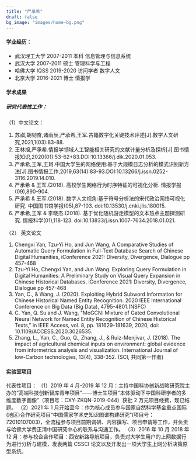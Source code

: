 ```yaml
---
title: "严承希"
draft: false
bg_image: "images/home-bg.png"
---
```


#### 学业经历：

- 武汉理工大学 2007-2011 本科 信息管理与信息系统
- 武汉大学 2007-2011 硕士 管理科学与工程
- 哈佛大学 IQSS 2019-2020 访问学者 数字人文
- 北京大学 2016-2021 博士 情报学

#### 学术成果

##### 研究代表性工作：

（1）中文论文：

1. 苏祺,胡韧奋,诸雨辰,严承希,王军.古籍数字化关键技术评述[J].数字人文研究,2021,1(03):83-88.
2. 王林旭,严承希.情报学领域人工智能相关研究的文献计量分析及探析[J].图书情报知识,2020(01):53-62+83.DOI:10.13366/j.dik.2020.01.053.
3. 严承希,王军,王珂.中国大学生的网络使用:基于大规模日志分析的模式识别新方法[J].图书情报工作,2019,63(14):83-93.DOI:10.13266/j.issn.0252-3116.2019.14.010.
4. 严承希 & 王军.(2018). 高校学生网络行为时序特征的可视化分析. 情报学报(09),890-904.
5. 严承希 & 王军.(2018). 数字人文视角:基于符号分析法的宋代政治网络可视化研究. 中国图书馆学报(05),87-103. doi:10.13530/j.cnki.jlis.180015.
6. 严承希,王军 & 李晓杰.(2018). 基于优化随机游走模型的文本热点主题探测研究. 情报科学(01),118-123. doi:10.13833/j.issn.1007-7634.2018.01.021.

（2） 英文论文

1. Chengxi Yan, Tzu-Yi Ho, and Jun Wang, A Comparative Studies of Automatic Query Formulation in Full-Text Database Search of Chinese Digital Humanities, iConference 2021: Diversity, Divergence, Dialogue pp 457-468
2. Tzu-Yi Ho, Chengxi Yan, and Jun Wang. Exploring Query Formulation in Digital Humanities: A Preliminary Study on Visual Query Expansion in Chinese Historical Databases. iConference 2021: Diversity, Divergence, Dialogue pp 457-468
3. Yan, C., & Wang, J. (2020). Exploiting Hybrid Subword Information for Chinese Historical Named Entity Recognition. 2020 IEEE International Conference on Big Data (Big Data), 4795-4801.(NSFC)
4. C. Yan, Q. Su and J. Wang, "MoGCN: Mixture of Gated Convolutional Neural Network for Named Entity Recognition of Chinese Historical Texts," in IEEE Access, vol. 8, pp. 181629-181639, 2020, doi: 10.1109/ACCESS.2020.3026535.
5. Zhang, L., Yan, C., Guo, Q., Zhang, J., & Ruiz-Menjivar, J. (2018). The impact of agricultural chemical inputs on environment: global evidence from informetrics analysis and visualization. International Journal of low-Carbon technologies, 13(4), 338-352. (SCI, 共同第一作者)

#### 实验室项目

代表性项目：
（1）2019 年 4 月-2019 年 12 月：主持中国科协创新战略研究院主办的“高端科技创新智库青年项目”——博士生项目“本体驱动下中国科研学者的多维度数字画像”（项目号：CXY-ZKQN-2019-044）获批 2 万元项目经费，现已结题。
（2）2021 年 1 月开始至今：作为核心成员参与国家自然科学基金重点国际(地区)合作研究项目“中国儒家学术史知识图谱构建研究”(项目号：72010107003)，全流程参与项目前期调研、内容撰写、项目申请等工作，并负责与哈佛大学费正清中国研究中心的联系与沟通工作。
（3）2016 年 10 月 2018 年 12 月：参与校企合作项目：西安新路导航项目，负责对大学生用户的上网数据行为进行分析与建模，发表两篇 CSSCI 论文以及开发出一项大学生上网分析决策原型系统。
